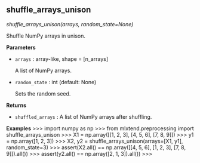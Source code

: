 ## shuffle_arrays_unison

*shuffle_arrays_unison(arrays, random_state=None)*

Shuffle NumPy arrays in unison.

**Parameters**

- `arrays` : array-like, shape = [n_arrays]

    A list of NumPy arrays.

- `random_state` : int (default: None)

    Sets the random seed.

**Returns**

- `shuffled_arrays` : A list of NumPy arrays after shuffling.


**Examples**
    >>> import numpy as np
    >>> from mlxtend.preprocessing import shuffle_arrays_unison
    >>> X1 = np.array([[1, 2, 3], [4, 5, 6], [7, 8, 9]])
    >>> y1 = np.array([1, 2, 3])
    >>> X2, y2 = shuffle_arrays_unison(arrays=[X1, y1], random_state=3)
    >>> assert(X2.all() == np.array([[4, 5, 6], [1, 2, 3], [7, 8, 9]]).all())
    >>> assert(y2.all() == np.array([2, 1, 3]).all())
    >>>

